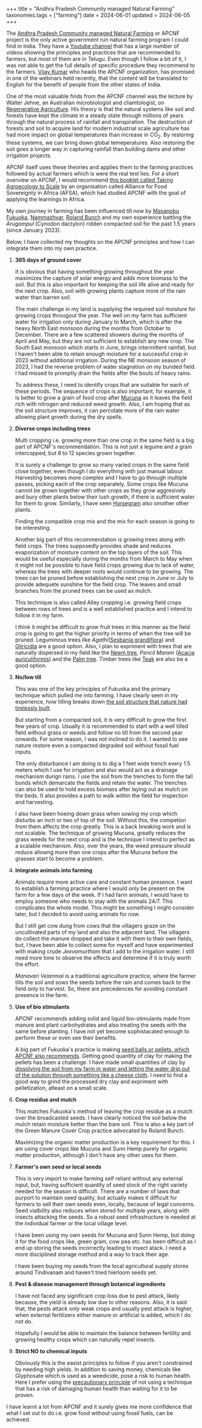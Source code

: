 +++
title = "Andhra Pradesh Community managed Natural Farming"
taxonomies.tags = ["farming"]
date = 2024-06-01
updated = 2024-06-05
+++

The [Andhra Pradesh Community managed Natural Farming](https://apcnf.in/) or
APCNF project is the only active government run natural farming program I could find in
India. They have a [Youtube channel](https://www.youtube.com/@APZBNF) that has a
large number of videos showing the principles and practices that are recommended
to farmers, but most of them are in Telugu. Even though I follow a bit of
it, I was not able to get the full details of specific procedure they recommend
to the farmers. [Vijay Kumar](https://nfcoalition.in/people/t-vijay-kumar/) who
heads the APCNF organization, has promised in one of the webinars held recently,
that the content will be translated to
English for the benefit of people from the other states of India. 

One of the most valuable finds from the APCNF channel was the lecture by Walter
Jehne, an Australian microbiologist and cliamtologist, on [Regenerative
Agriculture](https://www.youtube.com/watch?v=GaXR3zLIM1U). His theory is that the
natural systems like soil and forests have kept the climate in a steady state
through millions of years through the natural process of rainfall and
transpiration. The destruction of forests and soil to acquire land for modern
industrial scale agriculture has had more impact on global temperatures than
increase in CO<sub>2</sub>. By restoring these systems, we can bring down global
temeperatures. Also restoring the soil goes a longer way in capturing rainfall
than building dams and other irrigation projects. 

APCNF itself uses these theories and applies them to the farming practices
followed by actual farmers which is were the real test lies. For a short
overview on APCNF, I would recommend [this booklet called Taking Agroecology to
Scale](https://afsafrica.org/wp-content/uploads/2022/10/natural-farming-guide-digital-lr.pdf)
by an organisation called Alliance for Food Sovereignty in Africa (AFSA), which
had studied APCNF with the goal of applying the learnings in Africa.

My own journey in farming has been influenced till now by [Masanobu
Fukuoka](https://en.wikipedia.org/wiki/Masanobu_Fukuoka),
[Nammazhvar](https://en.wikipedia.org/wiki/G._Nammalvar), [Roland
Bunch](https://www.echocommunity.org/en/resources/a045e67c-53fa-4ff9-be2a-f24707d41b58)
and my own experience battling the _Arugampul_ (Cynodon dactylon) ridden
compacted soil for the past 1.5 years (since January 2023).

Below, I have collected my thoughts on the APCNF principles and how I can
integrate them into my own practice.

1. **365 days of ground cover**

    It is obvious that having something growing throughout the year maximizes the
capture of solar energy and adds more biomass to the soil. But this is also
important for keeping the soil life alive and ready for the next crop. Also, soil with
growing plants capture more of the rain water than barren soil.

    The main challenge in my land is supplying the required soil moisture for
growing crops througout the year. The well on my farm has sufficient water for
irrigation only during January to March, which is after the heavy North East
monsoon during the months from October to December. There are a few scattered
showers during the months of April and May, but they are not sufficient to
establish any new crop. The South East monsoon which starts in June, brings
intermittent rainfall, but I haven't been able to retain enough moisture for a
successful crop in 2023 without additional irrigation. During the NE monsoon
season of 2023, I had the reverse
problem of water stagnation on my bunded field. I had missed to promptly drain
the fields after the bouts of heavy rains.

    To address these, I need to identify crops that are suitable for each of these
periods. The sequence of crops is also important, for example, it is better to
grow a grain of food crop after [Mucuna](../search-for-mucuna) as it leaves the
field rich with nitrogen and reduced weed growth. Also, I am hoping that as the
soil structure improves, it can percolate
more of the rain water allowing plant growth during the dry spells.

2. **Diverse crops including trees**

    Multi cropping i.e. growing more than one crop in the same field is a big part
of APCNF's recommendation. This is not just a legume and a grain intercopped,
but 8 to 12 species grown together.

    It is surely a challenge to grow so many varied crops in the same field close
together, even though I do everything with just manual labour. Harvesting
becomes more complex and I have to go through multiple passes, picking each of
the crop separately. Some crops like
Mucuna cannot be grown together with other crops as they grow aggresively and
bury other plants below their lush growth, if there is sufficient water for them
to grow. Similarly, I have seen [Horsegram](../horse-gram) also smother other plants.

    Finding the compatible crop mix and the mix for each season is going to be interesting.

    Another big part of this recommendation is growing trees along with field crops.
The trees supposedly provides shade and reduces evaporization of moisture
content on the top layers of the soil. This would be useful especially during
the months from March to May when it might not be possible to have field crops
growing due to lack of water, whereas the trees with deeper roots would continue
to be growing. The trees can be pruned before establishing the next crop in June
or July to provide adequete sunshine for the field crop. The leaves and small
branches from the pruned trees can be used as mulch.

    This technique is also called Alley cropping i.e. growing field crops
    between rows of trees and is a well
established practice and I intend to follow it in my farm.

    I think it might be difficult to grow fruit trees in this manner as the field
crop is going to get the higher priority in terms of when the tree will be
pruned. Leguminous trees like _Agathi_([Sesbania
grandiflora](https://en.wikipedia.org/wiki/Sesbania_grandiflora)) and
[Gliricidia](https://en.wikipedia.org/wiki/Gliricidia) are a good option. Also,
I plan to expriment with trees that are naturally dispersed in my field like the
[Neem tree](https://en.wikipedia.org/wiki/Azadirachta_indica), _Pencil Maram_
([Acacia auriculiformis](https://en.wikipedia.org/wiki/Acacia_auriculiformis))
and the [Palm tree](https://en.wikipedia.org/wiki/Borassus_flabellifer). Timber
trees like [Teak](https://en.wikipedia.org/wiki/Teak) are also be a good
option.

3. **No/low till**

    This was one of the key principles of Fukuoka and the primary technique which
pulled me into farming. I have clearly seen in my experience, how tilling breaks
down [the soil structure that nature had tirelessly built](../hello-earthworm).

    But starting from a compacted soil, it is very difficult to grow the first few
years of crop. Usually it is recommended to start with a well tilled field
without grass or weeds and follow no till from the second year onwards. For some
reason, I was not inclined to do it. I wanted to see nature restore even a
compacted degraded soil without fossil fuel inputs.

    The only disturbance I am doing is to dig a 1 feet wide trench every 1.5 meters
which I use for irrigation and also would act as a drainage mechanism durign
rains. I use the soil from the trenches to form the tall bunds which demarcate
the fields and retain the water. The trenches can also be used to hold excess biomass
after laying out as mulch on
the beds. It also provides a path to walk within the field for inspection
and harvesting.

    I also have been hoeing down grass when sowing my crop which disturbs an inch or
two of top of the soil. Without this, the competion from them affects the crop
greatly. This is a back breaking work and is not scalable. The technique of
growing Mucuna, greatly reduces the grass weeds for the next crop and is the
technique I intend to perfect as a scalable mechanism. Also, over the years, the
weed pressure should reduce allowng more than one crops after the Mucuna before
the grasses start to become a problem. 

4. **Integrate animals into farming**

    Animals require more active care and constant human presence. I want to
establish a farming practice where I would only be present on the farm for a few
days of the week. If I had farm animals, I would have to employ someone who
needs to stay with the animals 24/7. This complicates the whole model. This
might be something I might consider later, but I decided to avoid using animals
for now.

    But I still get cow dung from cows that the villagers graze on the uncultivated
parts of my land and also the adjacent land. The villagers do collect the manure
dropped and take it with them to their own fields, but, I have been able to
collect some for myself and have experimented with making crude _Jeevamurtham_
that I add to the irrigation water. I still need more time to observe the
effects and determine if it is truly worth the effort.

    _Manavari Velanmai_ is a traditional agriculture practice, where the farmer tills
the soil and sows the seeds before the rain and comes back to the field only to
harvest. So, there are precedences for avoiding constant presence in the farm.

5. **Use of bio stimulants**

    APCNF recommends adding solid and liquid bio-stimulants made from manure and
plant carbohydrates and also treating the seeds with the same before planting. I
have not yet become sophistacated enough to perform these or even see their
benefits.

    A big part of Fukuoka's practice is making [seed balls or pellets, which APCNF
also recommends](https://www.youtube.com/watch?v=X0cxJ9shbcI). Getting good
quantity of clay for making the pellets has been a challenge. I have made small
quantities of clay by [dissolving the soil from my farm in water and letting the
water drip out of the solution through something like a cheese
cloth](https://www.youtube.com/watch?v=ca20JkKFAcE). I need to find a good way
to grind the processed dry clay and expriment with pelletization, atleast on a
small scale.


6. **Crop residue and mulch**

    This matches Fukuoka's method of leaving the crop residue as a mulch over the
broadcasted seeds. I have clearly noticed the soil below the mulch retain
moisture better than the bare soil. This is also a key part of the Green Manure
Cover Crop practice advocated by Roland Bunch.

    Maximizing the organic matter production is a key requirement for this. I am
using cover crops like Mucuna and Sunn Hemp purely for organic matter
production, although I don't have any other uses for them.

7. **Farmer's own seed or local seeds**

    This is very import to make farming self reliant without any external input,
but, having sufficient quantity of seed stock of the right variety needed for
the season is difficult. There are a number of laws that purport to maintain seed
quality, but actually makes it difficult for farmers to sell their own seeds
even, locally, because of legal concerns. Seed
vialbility also reduces when stored for multiple years, along with insects
attacking the seeds. So a robust seed infrastructure is needed at the individual
farmer or the local village level.

    I have been using my own seeds for Mucuna and Sunn Hemp, but doing it for the
food crops like, green gram, cow pea etc. has been difficult as I end up storing
the seeds incorrectly leading to insect atack. I need a more disciplined storage
method and a way to track their age.

    I have been buying my seeds from the local agricultural supply stores around
Tindivanam and haven't tried hierloom seeds yet.


8. **Pest & disease management through botanical ingredients**

    I have not faced any significant crop loss due to pest attack, likely because,
the yield is already low due to other reasons. Also, it is said that, the pests
attack only weak crops and usually pest attack is higher, when external
fertilizers either manure or artificial is added, which I do not do.

    Hopefully I would be able to maintain the balance between fertility and growing
healthy crops which can naturally repel insects.

9. **Strict NO to chemical inputs**

    Obviously this is the easist principles to follow if you aren't constrained by
needing high yields. In addition to saving money, chemicals like Glyphosate
which is used as a weedicide, pose a risk to human health. Here I prefer using
the [precautionary
principle](https://en.wikipedia.org/wiki/Precautionary_principle) of not using a
technique that has a risk of damaging
human health than waiting for it to be proven.

I have learnt a lot from APCNF and it surely gives me more confidence that what
I set out to do i.e. grow food without using fossil fuels, can be achieved.
